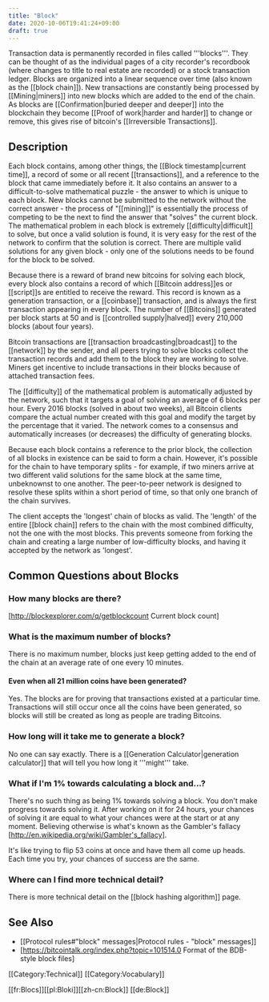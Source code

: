 ```yaml
---
title: "Block"
date: 2020-10-06T19:41:24+09:00
draft: true
---
```



Transaction data is permanently recorded in files called '''blocks'''. They can be thought of as the individual pages of a city recorder's recordbook (where changes to title to real estate are recorded) or a stock transaction ledger. Blocks are organized into a linear sequence over time (also known as the [[block chain]]). New transactions are constantly being processed by [[Mining|miners]] into new blocks which are added to the end of the chain. As blocks are [[Confirmation|buried deeper and deeper]] into the blockchain they become [[Proof of work|harder and harder]] to change or remove, this gives rise of bitcoin's [[Irreversible Transactions]].

## Description

Each block contains, among other things, the [[Block timestamp|current time]], a record of some or all recent [[transactions]], and a reference to the block that came immediately before it. It also contains an answer to a difficult-to-solve mathematical puzzle - the answer to which is unique to each block.  New blocks cannot be submitted to the network without the correct answer - the process of "[[mining]]" is essentially the process of competing to be the next to find the answer that "solves" the current block.  The mathematical problem in each block is extremely [[difficulty|difficult]] to solve, but once a valid solution is found, it is very easy for the rest of the network to confirm that the solution is correct.  There are multiple valid solutions for any given block - only one of the solutions needs to be found for the block to be solved.

Because there is a reward of brand new bitcoins for solving each block, every block also contains a record of which [[Bitcoin address]]es or [[script]]s are entitled to receive the reward. This record is known as a generation transaction, or a [[coinbase]] transaction, and is always the first transaction appearing in every block. The number of [[Bitcoins]] generated per block starts at 50 and is [[controlled supply|halved]] every 210,000 blocks (about four years).

Bitcoin transactions are [[transaction broadcasting|broadcast]] to the [[network]] by the sender, and all peers trying to solve blocks collect the transaction records and add them to the block they are working to solve. Miners get incentive to include transactions in their blocks because of attached transaction fees.

The [[difficulty]] of the mathematical problem is automatically adjusted by the network, such that it targets a goal of solving an average of 6 blocks per hour.  Every 2016 blocks (solved in about two weeks), all Bitcoin clients compare the actual number created with this goal and modify the target by the percentage that it varied. The network comes to a consensus and automatically increases (or decreases) the difficulty of generating blocks.

Because each block contains a reference to the prior block, the collection of all blocks in existence can be said to form a chain.  However, it's possible for the chain to have temporary splits - for example, if two miners arrive at two different valid solutions for the same block at the same time, unbeknownst to one another.  The peer-to-peer network is designed to resolve these splits within a short period of time, so that only one branch of the chain survives.

The client accepts the 'longest' chain of blocks as valid. The 'length' of the entire [[block chain]] refers to the chain with the most combined difficulty, not the one with the most blocks. This prevents someone from forking the chain and creating a large number of low-difficulty blocks, and having it accepted by the network as 'longest'.

## Common Questions about Blocks

### How many blocks are there?
[http://blockexplorer.com/q/getblockcount Current block count]

### What is the maximum number of blocks?
There is no maximum number, blocks just keep getting added to the end of the chain at an average rate of one every 10 minutes.

#### Even when all 21 million coins have been generated?
Yes. The blocks are for proving that transactions existed at a particular time. Transactions will still occur once all the coins have been generated, so blocks will still be created as long as people are trading Bitcoins.

### How long will it take me to generate a block?
No one can say exactly. There is a [[Generation Calculator|generation calculator]] that will tell you how long it '''might''' take.

### What if I'm 1% towards calculating a block and...?
There's no such thing as being 1% towards solving a block.  You don't make progress towards solving it.  After working on it for 24 hours, your chances of solving it are equal to what your chances were at the start or at any moment. Believing otherwise is what's known as the Gambler's fallacy [http://en.wikipedia.org/wiki/Gambler's_fallacy].

It's like trying to flip 53 coins at once and have them all come up heads.  Each time you try, your chances of success are the same.

### Where can I find more technical detail?
There is more technical detail on the [[block hashing algorithm]] page.

## See Also

* [[Protocol rules#"block" messages|Protocol rules - "block" messages]]
* [https://bitcointalk.org/index.php?topic=101514.0 Format of the BDB-style block files]

[[Category:Technical]]
[[Category:Vocabulary]]

[[fr:Blocs]][[pl:Bloki]][[zh-cn:Block]]
[[de:Block]]
